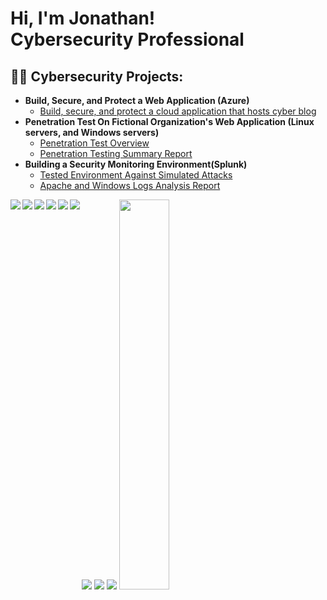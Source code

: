 <h1>Hi, I'm Jonathan! <br/>Cybersecurity Professional</a>
<h2>👨‍💻 Cybersecurity Projects:</h2>

- <b>Build, Secure, and Protect a Web Application (Azure)</b> 
  - [Build, secure, and protect a cloud application that hosts cyber blog](https://github.com/jondunn247/WebApplicationLab)
- <b>Penetration Test On Fictional Organization's Web Application (Linux servers, and Windows servers)</b>
  - [Penetration Test Overview](https://github.com/jondunn247/PenetrationTestReport)
  - [Penetration Testing Summary Report](https://github.com/jondunn247/PenetrationTestReport/blob/main/Rekall%20Penetration%20Test%20Report.pdf) </b></i>
- <b>Building a Security Monitoring Environment(Splunk)</b>
  - [Tested Environment Against Simulated Attacks](https://github.com/jondunn247/BuildingSecurityMonitoringEnvironment)
  - [Apache and Windows Logs Analysis Report](https://github.com/jondunn247/BuildingSecurityMonitoringEnvironment/blob/main/Apache%20and%20Windows%20Logs%20Analysis.pdf)

<img align="left" src="https://img.shields.io/badge/shell_script-%23121011.svg?style=for-the-badge&logo=gnu-bash&logoColor=white" />

<img align="left" src="https://img.shields.io/badge/PowerShell-%235391FE.svg?style=for-the-badge&logo=powershell&logoColor=white" />

<img src="https://img.shields.io/badge/python-3670A0?style=for-the-badge&logo=python&logoColor=ffdd54" />

<img align="left" src="https://img.shields.io/badge/splunk-%23000000.svg?style=for-the-badge&logo=splunk&logoColor=white" />

<img src="https://img.shields.io/badge/vagrant-%231563FF.svg?style=for-the-badge&logo=vagrant&logoColor=white" />

<img align="left" src="https://img.shields.io/badge/Ubuntu-E95420?style=for-the-badge&logo=ubuntu&logoColor=white" />

<img align="left" src="https://img.shields.io/badge/Linux-FCC624?style=for-the-badge&logo=linux&logoColor=black" />

<img src="https://img.shields.io/badge/apache-%23D42029.svg?style=for-the-badge&logo=apache&logoColor=white" />

<img align="left" src="https://github-readme-stats.vercel.app/api?username=jondunn247&show_icons=true&theme=radical" />

<img  width="40%" src="https://github-readme-stats.vercel.app/api/top-langs/?username=jondunn247&layout=compact">



